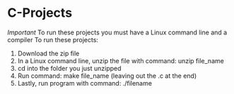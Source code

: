 # C-Projects
*Important* To run these projects you must have a Linux command line and a compiler
To run these projects:
1) Download the zip file
2) In a Linux command line, unzip the file with command: unzip file_name
3) cd into the folder you just unzipped
4) Run command: make file_name (leaving out the .c at the end)
5) Lastly, run program with command: ./filename
